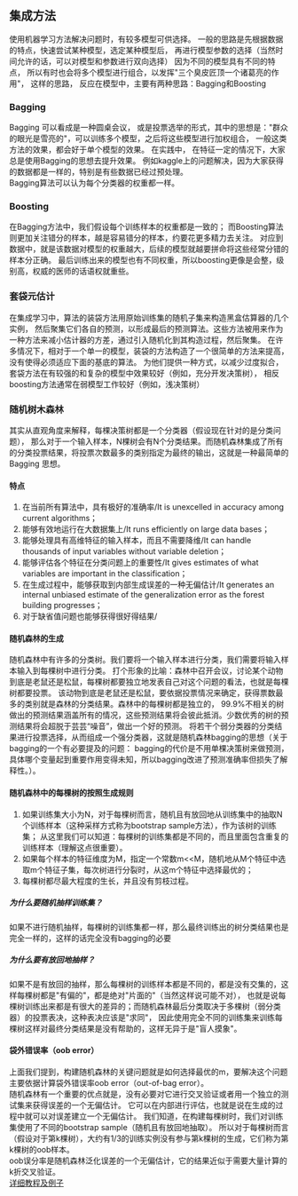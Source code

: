 ## 集成方法
使用机器学习方法解决问题时，有较多模型可供选择。 
一般的思路是先根据数据的特点，快速尝试某种模型，选定某种模型后， 再进行模型参数的选择（当然时间允许的话，可以对模型和参数进行双向选择）
因为不同的模型具有不同的特点， 所以有时也会将多个模型进行组合，以发挥"三个臭皮匠顶一个诸葛亮的作用"， 
这样的思路， 反应在模型中，主要有两种思路：Bagging和Boosting  
### Bagging
Bagging 可以看成是一种圆桌会议， 或是投票选举的形式，其中的思想是："群众的眼光是雪亮的"，可以训练多个模型，之后将这些模型进行加权组合，
一般这类方法的效果，都会好于单个模型的效果。 在实践中， 在特征一定的情况下，大家总是使用Bagging的思想去提升效果。
例如kaggle上的问题解决，因为大家获得的数据都是一样的，特别是有些数据已经过预处理。  
Bagging算法可以认为每个分类器的权重都一样。  
### Boosting
在Bagging方法中，我们假设每个训练样本的权重都是一致的；
而Boosting算法则更加关注错分的样本，越是容易错分的样本，约要花更多精力去关注。
对应到数据中，就是该数据对模型的权重越大，后续的模型就越要拼命将这些经常分错的样本分正确。 
最后训练出来的模型也有不同权重，所以boosting更像是会整，级别高，权威的医师的话语权就重些。  
### 套袋元估计
在集成学习中，算法的装袋方法用原始训练集的随机子集来构造黑盒估算器的几个实例，
然后聚集它们各自的预测，以形成最后的预测算法。这些方法被用来作为一种方法来减小估计器的方差，通过引入随机化到其构造过程，然后聚集。
在许多情况下，相对于一个单一的模型，装袋的方法构造了一个很简单的方法来提高，没有使得必须适应下面的基底的算法。
为他们提供一种方式，以减少过度拟合，套袋方法在有较强的和复杂的模型中效果较好（例如，充分开发决策树），
相反boosting方法通常在弱模型工作较好（例如，浅决策树）  
### 随机树木森林
其实从直观角度来解释，每棵决策树都是一个分类器（假设现在针对的是分类问题），
那么对于一个输入样本，N棵树会有N个分类结果。而随机森林集成了所有的分类投票结果，将投票次数最多的类别指定为最终的输出，这就是一种最简单的 Bagging 思想。  
#### 特点
1. 在当前所有算法中，具有极好的准确率/It is unexcelled in accuracy among current algorithms；
2. 能够有效地运行在大数据集上/It runs efficiently on large data bases；
3. 能够处理具有高维特征的输入样本，而且不需要降维/It can handle thousands of input variables without variable deletion；
4. 能够评估各个特征在分类问题上的重要性/It gives estimates of what variables are important in the classification；
5. 在生成过程中，能够获取到内部生成误差的一种无偏估计/It generates an internal unbiased estimate of the generalization error as the forest building progresses；
6. 对于缺省值问题也能够获得很好得结果/
#### 随机森林的生成
随机森林中有许多的分类树。我们要将一个输入样本进行分类，我们需要将输入样本输入到每棵树中进行分类。
打个形象的比喻：森林中召开会议，讨论某个动物到底是老鼠还是松鼠，每棵树都要独立地发表自己对这个问题的看法，也就是每棵树都要投票。
该动物到底是老鼠还是松鼠，要依据投票情况来确定，获得票数最多的类别就是森林的分类结果。森林中的每棵树都是独立的，
99.9%不相关的树做出的预测结果涵盖所有的情况，这些预测结果将会彼此抵消。少数优秀的树的预测结果将会超脱于芸芸“噪音”，做出一个好的预测。
将若干个弱分类器的分类结果进行投票选择，从而组成一个强分类器，这就是随机森林bagging的思想（关于bagging的一个有必要提及的问题：
bagging的代价是不用单棵决策树来做预测，具体哪个变量起到重要作用变得未知，所以bagging改进了预测准确率但损失了解释性。）。  
#### 随机森林中的每棵树的按照生成规则
1. 如果训练集大小为N，对于每棵树而言，随机且有放回地从训练集中的抽取N个训练样本（这种采样方式称为bootstrap sample方法），作为该树的训练集；
从这里我们可以知道：每棵树的训练集都是不同的，而且里面包含重复的训练样本（理解这点很重要）。  
2. 如果每个样本的特征维度为M，指定一个常数m<<M，随机地从M个特征中选取m个特征子集，每次树进行分裂时，从这m个特征中选择最优的；  
3. 每棵树都尽最大程度的生长，并且没有剪枝过程。  
##### 为什么要随机抽样训练集？
如果不进行随机抽样，每棵树的训练集都一样，那么最终训练出的树分类结果也是完全一样的，这样的话完全没有bagging的必要  
##### 为什么要有放回地抽样？
如果不是有放回的抽样，那么每棵树的训练样本都是不同的，都是没有交集的，这样每棵树都是"有偏的"，都是绝对"片面的"（当然这样说可能不对），
也就是说每棵树训练出来都是有很大的差异的；而随机森林最后分类取决于多棵树（弱分类器）的投票表决，这种表决应该是"求同"，
因此使用完全不同的训练集来训练每棵树这样对最终分类结果是没有帮助的，这样无异于是"盲人摸象"。  
#### 袋外错误率（oob error）

上面我们提到，构建随机森林的关键问题就是如何选择最优的m，要解决这个问题主要依据计算袋外错误率oob error（out-of-bag error）。  
随机森林有一个重要的优点就是，没有必要对它进行交叉验证或者用一个独立的测试集来获得误差的一个无偏估计。
它可以在内部进行评估，也就是说在生成的过程中就可以对误差建立一个无偏估计。
我们知道，在构建每棵树时，我们对训练集使用了不同的bootstrap sample（随机且有放回地抽取）。
所以对于每棵树而言（假设对于第k棵树），大约有1/3的训练实例没有参与第k棵树的生成，它们称为第k棵树的oob样本。  
oob误分率是随机森林泛化误差的一个无偏估计，它的结果近似于需要大量计算的k折交叉验证。  
[详细教程及例子](http://www.cnblogs.com/maybe2030/p/4585705.html)
